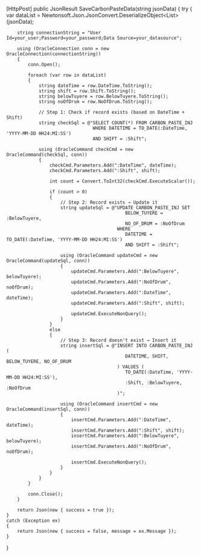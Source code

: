 [HttpPost]
public JsonResult SaveCarbonPasteData(string jsonData)
{
    try
    {
        var dataList = Newtonsoft.Json.JsonConvert.DeserializeObject<List<dynamic>>(jsonData);

        string connectionString = "User Id=your_user;Password=your_password;Data Source=your_datasource";

        using (OracleConnection conn = new OracleConnection(connectionString))
        {
            conn.Open();

            foreach (var row in dataList)
            {
                string dateTime = row.DateTime.ToString();
                string shift = row.Shift.ToString();
                string belowTuyere = row.BelowTuyere.ToString();
                string noOfDrum = row.NoOfDrum.ToString();

                // Step 1: Check if record exists (based on DateTime + Shift)
                string checkSql = @"SELECT COUNT(*) FROM CARBON_PASTE_INJ 
                                    WHERE DATETIME = TO_DATE(:DateTime, 'YYYY-MM-DD HH24:MI:SS') 
                                    AND SHIFT = :Shift";

                using (OracleCommand checkCmd = new OracleCommand(checkSql, conn))
                {
                    checkCmd.Parameters.Add(":DateTime", dateTime);
                    checkCmd.Parameters.Add(":Shift", shift);

                    int count = Convert.ToInt32(checkCmd.ExecuteScalar());

                    if (count > 0)
                    {
                        // Step 2: Record exists → Update it
                        string updateSql = @"UPDATE CARBON_PASTE_INJ SET 
                                                BELOW_TUYERE = :BelowTuyere,
                                                NO_OF_DRUM = :NoOfDrum
                                             WHERE 
                                                DATETIME = TO_DATE(:DateTime, 'YYYY-MM-DD HH24:MI:SS') 
                                                AND SHIFT = :Shift";

                        using (OracleCommand updateCmd = new OracleCommand(updateSql, conn))
                        {
                            updateCmd.Parameters.Add(":BelowTuyere", belowTuyere);
                            updateCmd.Parameters.Add(":NoOfDrum", noOfDrum);
                            updateCmd.Parameters.Add(":DateTime", dateTime);
                            updateCmd.Parameters.Add(":Shift", shift);

                            updateCmd.ExecuteNonQuery();
                        }
                    }
                    else
                    {
                        // Step 3: Record doesn't exist → Insert it
                        string insertSql = @"INSERT INTO CARBON_PASTE_INJ (
                                                DATETIME, SHIFT, BELOW_TUYERE, NO_OF_DRUM
                                             ) VALUES (
                                                TO_DATE(:DateTime, 'YYYY-MM-DD HH24:MI:SS'),
                                                :Shift, :BelowTuyere, :NoOfDrum
                                             )";

                        using (OracleCommand insertCmd = new OracleCommand(insertSql, conn))
                        {
                            insertCmd.Parameters.Add(":DateTime", dateTime);
                            insertCmd.Parameters.Add(":Shift", shift);
                            insertCmd.Parameters.Add(":BelowTuyere", belowTuyere);
                            insertCmd.Parameters.Add(":NoOfDrum", noOfDrum);

                            insertCmd.ExecuteNonQuery();
                        }
                    }
                }
            }

            conn.Close();
        }

        return Json(new { success = true });
    }
    catch (Exception ex)
    {
        return Json(new { success = false, message = ex.Message });
    }
}
